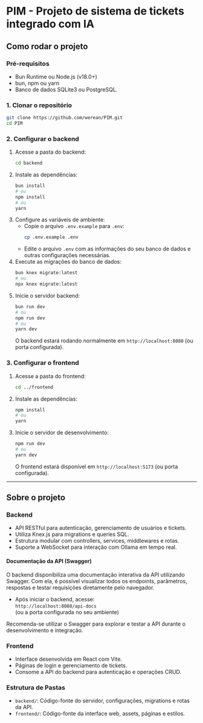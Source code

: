 # PIM - Projeto de sistema de tickets integrado com IA

## Como rodar o projeto

### Pré-requisitos

- Bun Runtime ou Node.js (v18.0+)
- bun, npm ou yarn
- Banco de dados SQLite3 ou PostgreSQL.

### 1. Clonar o repositório

```bash
git clone https://github.com/werean/PIM.git
cd PIM
```

### 2. Configurar o backend

1. Acesse a pasta do backend:
   ```bash
   cd backend
   ```
2. Instale as dependências:
   ```bash
   bun install
   # ou
   npm install
   # ou
   yarn
   ```
3. Configure as variáveis de ambiente:
   - Copie o arquivo `.env.example` para `.env`:
     ```bash
     cp .env.example .env
     ```
   - Edite o arquivo `.env` com as informações do seu banco de dados e outras configurações necessárias.
4. Execute as migrações do banco de dados:
   ```bash
   bun knex migrate:latest
   # ou
   npx knex migrate:latest
   ```
5. Inicie o servidor backend:
   ```bash
   bun run dev
   # ou
   npm run dev
   # ou
   yarn dev
   ```
   O backend estará rodando normalmente em `http://localhost:8080` (ou porta configurada).

### 3. Configurar o frontend

1. Acesse a pasta do frontend:
   ```bash
   cd ../frontend
   ```
2. Instale as dependências:
   ```bash
   npm install
   # ou
   yarn
   ```
3. Inicie o servidor de desenvolvimento:
   ```bash
   npm run dev
   # ou
   yarn dev
   ```
   O frontend estará disponível em `http://localhost:5173` (ou porta configurada).

---

## Sobre o projeto


### Backend

- API RESTful para autenticação, gerenciamento de usuários e tickets.
- Utiliza Knex.js para migrations e queries SQL.
- Estrutura modular com controllers, services, middlewares e rotas.
- Suporte a WebSocket para interação com Ollama em tempo real.

#### Documentação da API (Swagger)

O backend disponibiliza uma documentação interativa da API utilizando Swagger. Com ela, é possível visualizar todos os endpoints, parâmetros, respostas e testar requisições diretamente pelo navegador.

- Após iniciar o backend, acesse:  
   `http://localhost:8080/api-docs`  
   (ou a porta configurada no seu ambiente)

Recomenda-se utilizar o Swagger para explorar e testar a API durante o desenvolvimento e integração.

### Frontend

- Interface desenvolvida em React com Vite.
- Páginas de login e gerenciamento de tickets.
- Consome a API do backend para autenticação e operações CRUD.

### Estrutura de Pastas

- `backend/`: Código-fonte do servidor, configurações, migrations e rotas da API.
- `frontend/`: Código-fonte da interface web, assets, páginas e estilos.

